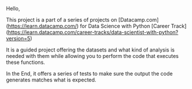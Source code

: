 Hello, 

This project is a part of a series of projects on [Datacamp.com] (https://learn.datacamp.com/) for Data Science with Python [Career Track] (https://learn.datacamp.com/career-tracks/data-scientist-with-python?version=5)

It is a guided project offering the datasets and what kind of analysis is needed with them while allowing you to perform the code that executes these functions.

In the End, it offers a series of tests to make sure the output the code generates matches what is expected.
